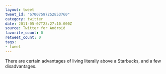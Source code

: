 ```yaml
---
layout: tweet
tweet_id: "67007597252853760"
category: twitter
date: 2011-05-07T23:27:10.000Z
source: Twitter for Android
favorite_count: 0
retweet_count: 0
tags:
- tweet
---
```


There are certain advantages of living literally above a Starbucks, and a few disadvantages.
